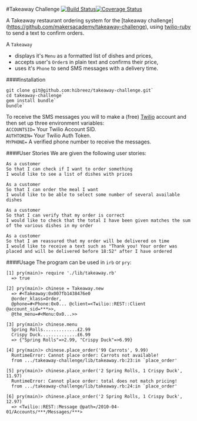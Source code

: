 #Takeaway Challenge [![Build Status](https://travis-ci.org/hibreez/takeaway-challenge.svg?branch=master)](https://travis-ci.org/hibreez/takeaway-challenge)[![Coverage Status](https://coveralls.io/repos/hibreez/takeaway-challenge/badge.svg?branch=master&service=github)](https://coveralls.io/github/hibreez/takeaway-challenge?branch=master)

A Takeaway restaurant ordering system for the [takeaway challenge]
(https://github.com/makersacademy/takeaway-challenge), 
using [twilio-ruby](https://github.com/twilio/twilio-ruby) to send a text to confirm orders.  

A `Takeaway`
* displays it's `Menu` as a formatted list of dishes and prices,  
* accepts user's `Order`s in plain text and confirms their price,   
* uses it's `Phone` to send SMS messages with a delivery time.   


####Installation  
```
git clone git@github.com:hibreez/takeaway-challenge.git`  
cd takeaway-challenge`  
gem install bundle`  
bundle`
```
To receive the SMS messages you will to make a (free) 
[Twilio](https://www.twilio.com/) account and then set up three environment 
variables:  
`ACCOUNTSID=` Your Twilio Account SID.  
`AUTHTOKEN=` Your Twilio Auth Token.  
`MYPHONE=` A verified phone number to receive the messages.   


####User Stories
We are given the following user stories:
```
As a customer
So that I can check if I want to order something
I would like to see a list of dishes with prices

As a customer
So that I can order the meal I want
I would like to be able to select some number of several available dishes

As a customer
So that I can verify that my order is correct
I would like to check that the total I have been given matches the sum of the various dishes in my order

As a customer
So that I am reassured that my order will be delivered on time
I would like to receive a text such as "Thank you! Your order was placed and will be delivered before 18:52" after I have ordered
```  


####Usage
The program can be used in `irb` or `pry`:
```
[1] pry(main)> require './lib/takeaway.rb'
  => true

[2] pry(main)> chinese = Takeaway.new
  => #<Takeaway:0x007fb1438476e0
  @order_klass=Order,
  @phone=#<Phone:0x0... @client=<Twilio::REST::Client @account_sid=***>>,
  @the_menu=#<Menu:0x0...>>

[3] pry(main)> chinese.menu
  Spring Rolls.............£2.99
  Crispy Duck..............£6.99
  => {"Spring Rolls"=>2.99, "Crispy Duck"=>6.99}

[4] pry(main)> chinese.place_order('99 Carrots', 9.99)
  RuntimeError: Cannot place order: Carrots not available!
  from .../takeaway-challenge/lib/takeaway.rb:23:in `place_order'

[5] pry(main)> chinese.place_order('2 Spring Rolls, 1 Crispy Duck', 11.97)
  RuntimeError: Cannot place order: total does not match pricing!
  from .../takeaway-challenge/lib/takeaway.rb:24:in `place_order'

[6] pry(main)> chinese.place_order('2 Spring Rolls, 1 Crispy Duck', 12.97)
  => <Twilio::REST::Message @path=/2010-04-01/Accounts/***/Messages/***>
```
